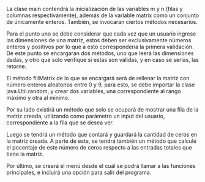 La clase main contendrá la inicialización de las variables m y n (filas y columnas respectivamente), además de la variable matrix como un conjunto de únicamente enteros.
También, se invocaran ciertos métodos necesarios.

Para el punto uno se debe considerar que cada vez que un usuario ingrese las dimensiones de una matriz, estos deben ser exclusivamente números enteros y positivos por lo que a esto correspondería la primera validación.
De este punto se encargaran dos métodos, uno que leerá las dimensiones dadas, y otro que solo verifique si estas son válidas, y en caso se serlas, las retorne. 

El método fillMatrix de lo que se encargará será de rellenar la matriz con número enteros aleatorios entre 0 y 9, para esto, se debe importar la clase java.Util.random, y crear dos variables, una correspondiente al rango máximo y otra al mínimo.

Por su lado existirá un método que solo se ocupará de mostrar una fila de la matriz creada, utilizando como parámetro un input del usuario, correspondiente a la fila que se desea ver.

Luego se tendrá un método que contará y guardará la cantidad de ceros en la matriz creada. 
A parte de este, se tendrá también un método que calcule el pocentaje de este número de ceros respecto a las entradas totales que tiene la matriz. 

Por último, se creará el menú desde el cuál se podrá llamar a las funciones principales, e incluirá una opción para salir del programa.